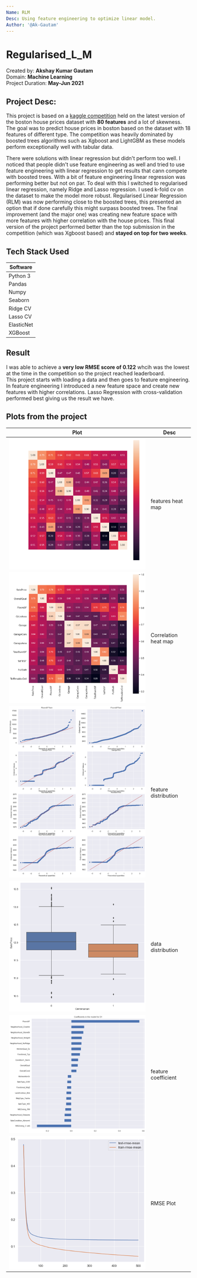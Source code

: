 ```yaml
---
Name: RLM
Desc: Using feature engineering to optimize linear model.
Author: '@Ak-Gautam'
---
```


# Regularised_L_M

Created by: <b>Akshay Kumar Gautam</b><br>
Domain: <b>Machine Learning</b><br>
Project Duration: <b>May-Jun 2021</b><br>

## Project Desc:
<p>This project is based on a <a href='https://www.kaggle.com/c/house-prices-advanced-regression-techniques'>kaggle competition</a> held on the latest version of the boston house prices dataset with <b>80 features</b> and a lot of skewness. The goal was to predict house prices in boston based on the dataset with 18 features of different type. The competition was heavily dominated by boosted trees algorithms such as Xgboost and LightGBM as these models perform exceptionally well with tabular data.</p><p>
There were solutions with linear regression but didn't perform too well. I noticed that people didn't use feature engineering as well and tried to use feature engineering with linear regression to get results that cann compete with boosted trees. With a bit of feature engineering linear regression was performing better but not on par. To deal with this I switched to regularised linear regression, namely Ridge and Lasso regression. I used k-fold cv on the dataset to make the model more robust.
Regularised Linear Regression (RLM) was now performing close to the boosted trees, this presented an option that if done carefully this might surpass boosted trees. The final improvement (and the major one) was creating new feature space with more features with higher correlation with the house prices. This final version of the project performed better than the top submission in the competition (which was Xgboost based) and <b>stayed on top for two weeks</b>.</p>

## Tech Stack Used
| Software     |
| ------------- | 
| Python 3 |
| Pandas |
| Numpy |
| Seaborn |
| Ridge CV |
| Lasso CV |
| ElasticNet |
| XGBoost |

## Result
<p>I was able to achieve a <b>very low RMSE score of 0.122</b> whcih was the lowest at the time in the competition so the project reached leaderboard.<br>
This project starts with loading a data and then goes to feature engineering. In feature engineering I introduced a new feature space and create new features with higher correlations. Lasso Regression with cross-validation performed best giving us the result we have. </p>

## Plots from the project

| Plot  | Desc |
| -------- | ------- |
| ![features heat map](img/im1.png) | features heat map |
| ![Correlation](img/img2.png) | Correlation heat map |
| ![feature distribution](img/img3.png) | feature distribution |
| ![data distribution](img/img4.png) | data distribution |
| ![feature coefficient](img/img5.png) | feature coefficient |
| ![RMSE Plot](img/img6.png) | RMSE Plot |
